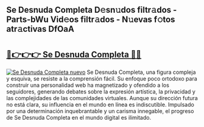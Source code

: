 ## Se Desnuda Completa D𝚎sn𝚞dos filtr𝚊dos - Parts-bWu Vid𝚎os filtr𝚊dos - N𝚞evas f𝚘tos atr𝚊ctivas DfOaA

# <h2><a href="http://mbati9.tromn.icu/?c=Se+Desnuda+Completa">🔗👉👉👉 Se Desnuda Completa 🔗🔗</a></h2>

[![Se Desnuda Completa nuevo](https://i.imgur.com/pEAQMta.gif)](http://mbati9.tromn.icu/?c=Se+Desnuda+Completa)
Se Desnuda Completa, una figura compleja y esquiva, se resiste a la comprensión fácil. Su enfoque poco ortodoxo para construir una personalidad web ha magnetizado y ofendido a los seguidores, generando debates sobre la expresión artística, la privacidad y las complejidades de las comunidades virtuales. Aunque su dirección futura no está clara, su influencia en el mundo en línea es indiscutible. Impulsado por una determinación inquebrantable y un carisma innegable, el progreso de Se Desnuda Completa en el mundo digital es ilimitado.
